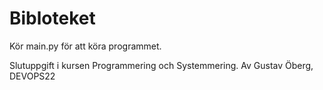 # Bibloteket

Kör main.py för att köra programmet.

Slutuppgift i kursen Programmering och Systemmering.
Av Gustav Öberg, DEVOPS22
